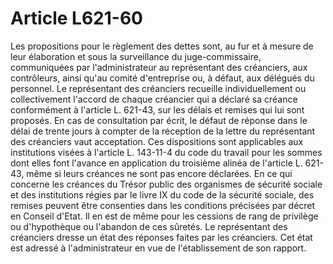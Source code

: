 # Article L621-60

Les propositions pour le règlement des dettes sont, au fur et à mesure de leur élaboration et sous la surveillance du juge-commissaire, communiquées par l'administrateur au représentant des créanciers, aux contrôleurs, ainsi qu'au comité d'entreprise ou, à défaut, aux délégués du personnel.   Le représentant des créanciers recueille individuellement ou collectivement l'accord de chaque créancier qui a déclaré sa créance conformément à l'article L. 621-43, sur les délais et remises qui lui sont proposés. En cas de consultation par écrit, le défaut de réponse dans le délai de trente jours à compter de la réception de la lettre du représentant des créanciers vaut acceptation. Ces dispositions sont applicables aux institutions visées à l'article L. 143-11-4 du code du travail pour les sommes dont elles font l'avance en application du troisième alinéa de l'article L. 621-43, même si leurs créances ne sont pas encore déclarées.   En ce qui concerne les créances du Trésor public des organismes de sécurité sociale et des institutions régies par le livre IX du code de la sécurité sociale, des remises peuvent être consenties dans les conditions précisées par décret en Conseil d'Etat. Il en est de même pour les cessions de rang de privilège ou d'hypothèque ou l'abandon de ces sûretés.   Le représentant des créanciers dresse un état des réponses faites par les créanciers. Cet état est adressé à l'administrateur en vue de l'établissement de son rapport.